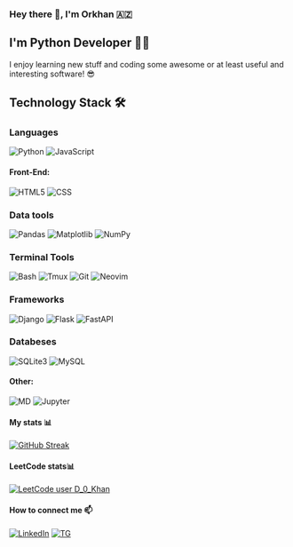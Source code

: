 ### Hey there 👋, I'm Orkhan 🇦🇿

## I'm Python Developer 👨‍💻

I enjoy learning new stuff and coding some awesome or at least useful and interesting software! 😎

## Technology Stack 🛠

### Languages
![Python](https://img.shields.io/badge/python-3670A0?style=for-the-badge&logo=python&logoColor=ffdd54)
![JavaScript](https://img.shields.io/badge/javascript-%23323330.svg?style=for-the-badge&logo=javascript&logoColor=%23F7DF1E)

#### Front-End:
![HTML5](https://img.shields.io/badge/HTML5-E34F26?style=for-the-badge&logo=html5&logoColor=white)
![CSS](https://img.shields.io/badge/CSS3-1572B6?style=for-the-badge&logo=css3&logoColor=white)

### Data tools
![Pandas](https://img.shields.io/badge/pandas-%23150458.svg?style=for-the-badge&logo=pandas&logoColor=white)
![Matplotlib](https://img.shields.io/badge/Matplotlib-%23ffffff.svg?style=for-the-badge&logo=Matplotlib&logoColor=black)
![NumPy](https://img.shields.io/badge/numpy-%23013243.svg?style=for-the-badge&logo=numpy&logoColor=white)

### Terminal Tools
![Bash](https://img.shields.io/badge/GNU%20Bash-4EAA25?style=for-the-badge&logo=GNU%20Bash&logoColor=white)
![Tmux](https://img.shields.io/badge/tmux-1BB91F?style=for-the-badge&logo=tmux&logoColor=white)
![Git](https://img.shields.io/badge/GIT-E44C30?style=for-the-badge&logo=git&logoColor=white)
![Neovim](https://img.shields.io/badge/NeoVim-%2357A143.svg?&style=for-the-badge&logo=neovim&logoColor=white)

### Frameworks
![Django](https://img.shields.io/badge/Django-092E20?style=for-the-badge&logo=django&logoColor=white)
![Flask](https://img.shields.io/badge/Flask-000000?style=for-the-badge&logo=flask&logoColor=white)
![FastAPI](https://img.shields.io/badge/FastAPI-005571?style=for-the-badge&logo=fastapi)

### Databeses
![SQLite3](https://img.shields.io/badge/SQLite-07405E?style=for-the-badge&logo=sqlite&logoColor=white)
![MySQL](https://img.shields.io/badge/MySQL-00000F?style=for-the-badge&logo=mysql&logoColor=white)

#### Other:
![MD](https://img.shields.io/badge/Markdown-000000?style=for-the-badge&logo=markdown&logoColor=white)
![Jupyter](https://img.shields.io/badge/Jupyter-gray?style=for-the-badge&logo=Jupyter)

#### My stats 📊
[![GitHub Streak](https://streak-stats.demolab.com?user=0r1k&theme=dark&hide_border=true&border_radius=8.5&background=000D0B&stroke=8D0FDD&currStreakNum=00DBDD&sideNums=00AFB0&currStreakLabel=E36700&ring=DD0000&sideLabels=DD4E00)](https://git.io/streak-stats)

#### LeetCode stats📊
[![LeetCode user D_0_Khan](https://img.shields.io/badge/dynamic/json?style=for-the-badge&labelColor=black&color=%23ffa116&label=Solved&query=solvedOverTotal&url=https%3A%2F%2Fleetcode-badge.vercel.app%2Fapi%2Fusers%2FD_0_Khan&logo=leetcode&logoColor=yellow)](https://leetcode.com/D_0_Khan/)

#### How to connect me 📫
<!-- [![VK](https://img.shields.io/badge/вконтакте-%232E87FB.svg?&style=for-the-badge&logo=vk&logoColor=white)](https://vk.com/d__khan) -->
[![LinkedIn](https://img.shields.io/badge/LinkedIn-0077B5?style=for-the-badge&logo=linkedin&logoColor=white)](https://www.inkenin.com/in/orkhan-djafarli)
[![TG](https://img.shields.io/badge/Telegram-2CA5E0?style=for-the-badge&logo=telegram&logoColor=white)](https://t.me/D_O_Khan)
<!--[![Kaggle](https://img.shields.io/badge/Kaggle-20BEFF?style=for-the-badge&logo=Kaggle&logoColor=white)](https://www.kaggle.com/orkhandjafarli)-->
